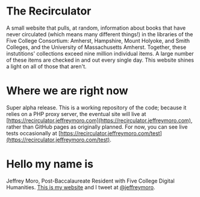 # The Recirculator

A small website that pulls, at random, information about books that have never circulated (which means many different things!) in the libraries of the Five College Consortium: Amherst, Hampshire, Mount Holyoke, and Smith Colleges, and the University of Massachusetts Amherst. Together, these instutitions' collections exceed nine million individual items. A large number of these items are checked in and out every single day. This website shines a light on all of those that aren't.

# Where we are right now

Super alpha release. This is a working repository of the code; because it relies on a PHP proxy server, the eventual site will live at [https://recirculator.jeffreymoro.com](https://recirculator.jeffreymoro.com), rather than GitHub pages as originally planned. For now, you can see live tests occasionally at [https://recirculator.jeffreymoro.com/test](https://recirculator.jeffreymoro.com/test).

# Hello my name is

Jeffrey Moro, Post-Baccalaureate Resident with Five College Digital Humanities. [This is my website](http://jeffreymoro.com) and I tweet at [@jeffreymoro](http://www.twitter.com/jeffreymoro). 
